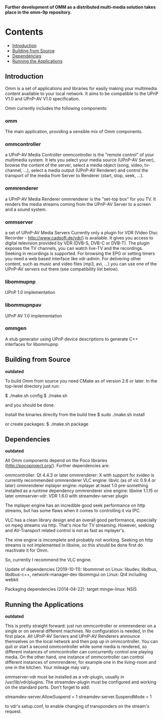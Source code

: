 **Further development of OMM as a distributed multi-media solution takes place in the omm-9p repository.**

# Contents

- [Introduction](https://github.com/captaingroove/omm-upnp#introduction)
- [Building from Source](https://github.com/captaingroove/omm-upnp#building-from-source)
- [Dependencies](https://github.com/captaingroove/omm-upnp#dependencies)
- [Running the Applications](https://github.com/captaingroove/omm-upnp#running-the-applications)

## Introduction

Omm is a set of applications and libraries for easily making your multimedia content available
to your local network. It aims to be compatible to the UPnP V1.0 and UPnP-AV V1.0 specification.

Omm currently includes the following components:

### omm

The main application, providing a sensible mix of Omm components.

### ommcontroller 

a UPnP-AV Media Controller
ommcontroller is the "remote control" of your multimedia system.
It lets you select your media source (UPnP-AV Server), browse the content of the server, select a media object
(song, video, tv-channel, ...), select a media output (UPnP-AV Renderer) and control the transport of the media
from Server to Renderer (start, stop, seek, ...).

### ommrenderer

a UPnP-AV Media Renderer
ommrenderer is the "set-top box" for you TV. It renders the media streams
coming from the UPnP-AV Server to a screen and a sound system.

### ommserver

a set of UPnP-AV Media Servers
Currently only a plugin for VDR (Video Disc Recorder - http://www.cadsoft.de/vdr/) is available.
It gives you access to digital television provided by VDR (DVB-S, DVB-C or DVB-T). The plugin
exposes the TV channels, you can watch live-TV and the recordings. Seeking in recordings is
supported. For browsing the EPG or setting timers you need a web based interface like vdr-admin.
For delivering other content, such as music and video files (mp3, avi, ...) you can use one
of the UPnP-AV servers out there (see compatibility list below).

### libommupnp

UPnP 1.0 implementation

### libommupnpav

UPnP AV 1.0 implementation

### ommgen

A stub generator using UPnP device descriptions to generate C++ interfaces for libommupnp

## Building from Source

**outdated**

To build Omm from source you need CMake as of version 2.6 or later. In the top-level directory
just run:

$ ./make.sh config
$ ./make.sh

and you should be done.

Install the binaries directly from the build tree
$ sudo ./make.sh install

or create packages:
$ ./make.sh package

## Dependencies

**outdated**

All Omm components depend on the Poco libraries (http://pocoproject.org/).
Further dependencies are:

ommcontroller: Qt 4.4.3 or later
ommrenderer: X with support for xvideo is currently recommended
ommrenderer VLC engine: libvlc (as of vlc 0.9.4 or later)
ommrenderer mplayer engine: mplayer at least 1.0 pre-something installed as a runtime dependency
ommrenderer xine engine: libxine 1.1.15 or later
ommserver-vdr: VDR 1.6.0 with streamdev-server plugin

The mplayer engine has an incredible good seek performance on http streams, but has some flaws when
it comes to controlling it via IPC.

VLC has a clean library design and an overall good performance, especially on mpeg streams via http.
That's nice for TV streaming. However, seeking and AV-Transport related control is not as fast as mplayer's.

The xine engine is imcomplete and probably not working. Seeking on http streams is not implemented in
libxine, so this should be done first do reactivate it for Omm.

So, currently I recommend the VLC engine.

Update of dependencies (2019-10-11):
libommnet on Linux: libudev, libdbus, libdbus-c++, network-manager-dev
libommgui on Linux: Qt4 including webkit

Packaging dependencies (2014-04-22):
target mingw-linux: NSIS

## Running the Applications

**outdated**

This is pretty straight forward: just run ommcontroller or ommrenderer on a single or on several different machines.
No configuration is needed, in the first place. All UPnP-AV Servers and UPnP-AV Renderers announce
themselves on the local network and then pop up in ommcontroller. You can quit or start a second ommcontroller while
some media is rendered, so different instances of ommcontroller can concurrently control one playing media.
On the other hand, one instance of ommcontroller can control different instances of ommrenderer, for example one
in the living-room and one in the kitchen. Your mileage may vary.

ommserver-vdr must be installed as a vdr-plugin, usually in /usr/lib/vdr/plugins. The streamdev-plugin must be
configured and working on the standard ports. Don't forget to add:

streamdev-server.AllowSuspend = 1
streamdev-server.SuspendMode = 1

to vdr's setup.conf, to enable changing of transponders on the stream's request.
